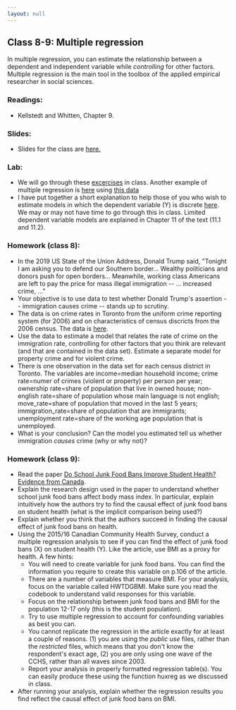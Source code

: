 ```yaml
---
layout: null
---
```


## Class 8-9: Multiple regression

In multiple regression, you can estimate the relationship between a dependent and independent variable while *controlling* for other factors.
Multiple regression is the main tool in the toolbox of the applied empirical researcher in social sciences.

### Readings:
- Kellstedt and Whitten, Chapter 9.

### Slides:
- Slides for the class are [here.](https://github.com/nicrivers/uo_api_6319/raw/master/class7.pdf)

### Lab:
- We will go through these [excercises](http://htmlpreview.github.io/?https://github.com/nicrivers/uo_api_6319/blob/master/R_session_7.html) in class.  Another example of multiple regression is [here](http://htmlpreview.github.io/?https://github.com/nicrivers/uo_api_6319/blob/master/week9_lab.html) using [this data](https://github.com/nicrivers/uo_api_6319/raw/master/small_gss2015.csv)
- I have put together a short explanation to help those of you who wish to estimate models in which the dependent variable (Y) is discrete [here](http://htmlpreview.github.io/?https://github.com/nicrivers/uo_api_6319/blob/master/limdep.html).  We may or may not have time to go through this in class.  Limited dependent variable models are explained in Chapter 11 of the text (11.1 and 11.2).

### Homework (class 8):
- In the 2019 US State of the Union Address, Donald Trump said, "Tonight I am asking you to defend our Southern border... Wealthy politicians and donors push for open borders... Meanwhile, working class Americans are left to pay the price for mass illegal immigration -- ... increased crime, ..."
- Your objective is to use data to test whether Donald Trump's assertion -- immigration causes crime -- stands up to scrutiny.
- The data is on crime rates in Toronto from the uniform crime reporting system (for 2006) and on characteristics of census discricts from the 2006 census.  The data is [here](https://raw.githubusercontent.com/nicrivers/uo_api_6319/master/toronto_crime.csv).
- Use the data to estimate a model that relates the rate of crime on the immigration rate, controlling for other factors that you think are relevant (and that are contained in the data set).  Estimate a separate model for property crime and for violent crime.
- There is one observation in the data set for each census district in Toronto.  The variables are income=median household income; crime rate=numer of crimes (violent or property) per person per year; ownership rate=share of population that live in owned house; non-english rate=share of population whose main language is not english; move_rate=share of population that moved in the last 5 years; immigration_rate=share of population that are immigrants; unemployment rate=share of the working age population that is unemployed.
- What is your conclusion?  Can the model you estimated tell us whether immigration *causes* crime (why or why not)?

### Homework (class 9):
- Read the paper [Do School Junk Food Bans Improve Student Health? Evidence from Canada](https://github.com/nicrivers/uo_api_6319/raw/master/cpp.2016-090.pdf).
- Explain the research design used in the paper to understand whether school junk food bans affect body mass index.  In particular, explain intuitively how the authors try to find the causal effect of junk food bans on student health (what is the implicit comparison being used?)
- Explain whether you think that the authors succeed in finding the causal effect of junk food bans on health.
- Using the 2015/16 Canadian Community Health Survey, conduct a multiple regression analysis to see if you can find the effect of junk food bans (X) on student health (Y).  Like the article, use BMI as a proxy for health.  A few hints:
    - You will need to create variable for junk food bans.  You can find the information you require to create this variable on p.106 of the article.
    - There are a number of variables that measure BMI.  For your analysis, focus on the variable called HWTDGBMI.  Make sure you read the codebook to understand valid responses for this variable.
    - Focus on the relationship between junk food bans and BMI for the population 12-17 only (this is the student population).
    - Try to use multiple regression to account for confounding variables as best you can.
    - You cannot replicate the regression in the article exactly for at least a couple of reasons.  (1) you are using the *public use* files, rather than the *restricted* files, which means that you don't know the respondent's exact age, (2) you are only using one wave of the CCHS, rather than all waves since 2003.
    - Report your analysis in properly formatted regression table(s).  You can easily produce these using the function huxreg as we discussed in class.
- After running your analysis, explain whether the regression results you find reflect the causal effect of junk food bans on BMI.

